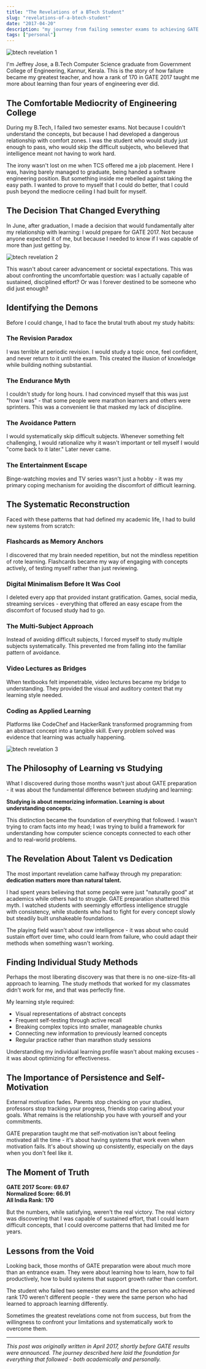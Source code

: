 ```yaml
---
title: "The Revelations of a BTech Student"
slug: "revelations-of-a-btech-student"
date: "2017-04-20"
description: "my journey from failing semester exams to achieving GATE rank 170 - lessons learned about learning, persistence, and finding your own path"
tags: ["personal"]
---
```


![btech revelation 1](/blog/images/btech-revelation-1.jpg)

I'm Jeffrey Jose, a B.Tech Computer Science graduate from Government College of Engineering, Kannur, Kerala. This is the story of how failure became my greatest teacher, and how a rank of 170 in GATE 2017 taught me more about learning than four years of engineering ever did.

## The Comfortable Mediocrity of Engineering College

During my B.Tech, I failed two semester exams. Not because I couldn't understand the concepts, but because I had developed a dangerous relationship with comfort zones. I was the student who would study just enough to pass, who would skip the difficult subjects, who believed that intelligence meant not having to work hard.

The irony wasn't lost on me when TCS offered me a job placement. Here I was, having barely managed to graduate, being handed a software engineering position. But something inside me rebelled against taking the easy path. I wanted to prove to myself that I could do better, that I could push beyond the mediocre ceiling I had built for myself.

## The Decision That Changed Everything

In June, after graduation, I made a decision that would fundamentally alter my relationship with learning: I would prepare for GATE 2017. Not because anyone expected it of me, but because I needed to know if I was capable of more than just getting by.

![btech revelation 2](/blog/images/btech-revelation-2.jpg)

This wasn't about career advancement or societal expectations. This was about confronting the uncomfortable question: was I actually capable of sustained, disciplined effort? Or was I forever destined to be someone who did just enough?

## Identifying the Demons

Before I could change, I had to face the brutal truth about my study habits:

### The Revision Paradox
I was terrible at periodic revision. I would study a topic once, feel confident, and never return to it until the exam. This created the illusion of knowledge while building nothing substantial.

### The Endurance Myth
I couldn't study for long hours. I had convinced myself that this was just "how I was" - that some people were marathon learners and others were sprinters. This was a convenient lie that masked my lack of discipline.

### The Avoidance Pattern
I would systematically skip difficult subjects. Whenever something felt challenging, I would rationalize why it wasn't important or tell myself I would "come back to it later." Later never came.

### The Entertainment Escape
Binge-watching movies and TV series wasn't just a hobby - it was my primary coping mechanism for avoiding the discomfort of difficult learning.

## The Systematic Reconstruction

Faced with these patterns that had defined my academic life, I had to build new systems from scratch:

### Flashcards as Memory Anchors
I discovered that my brain needed repetition, but not the mindless repetition of rote learning. Flashcards became my way of engaging with concepts actively, of testing myself rather than just reviewing.

### Digital Minimalism Before It Was Cool
I deleted every app that provided instant gratification. Games, social media, streaming services - everything that offered an easy escape from the discomfort of focused study had to go.

### The Multi-Subject Approach
Instead of avoiding difficult subjects, I forced myself to study multiple subjects systematically. This prevented me from falling into the familiar pattern of avoidance.

### Video Lectures as Bridges
When textbooks felt impenetrable, video lectures became my bridge to understanding. They provided the visual and auditory context that my learning style needed.

### Coding as Applied Learning
Platforms like CodeChef and HackerRank transformed programming from an abstract concept into a tangible skill. Every problem solved was evidence that learning was actually happening.

![btech revelation 3](/blog/images/btech-revelation-3.jpg)

## The Philosophy of Learning vs Studying

What I discovered during those months wasn't just about GATE preparation - it was about the fundamental difference between studying and learning:

**Studying is about memorizing information. Learning is about understanding concepts.**

This distinction became the foundation of everything that followed. I wasn't trying to cram facts into my head; I was trying to build a framework for understanding how computer science concepts connected to each other and to real-world problems.

## The Revelation About Talent vs Dedication

The most important revelation came halfway through my preparation: **dedication matters more than natural talent.** 

I had spent years believing that some people were just "naturally good" at academics while others had to struggle. GATE preparation shattered this myth. I watched students with seemingly effortless intelligence struggle with consistency, while students who had to fight for every concept slowly but steadily built unshakeable foundations.

The playing field wasn't about raw intelligence - it was about who could sustain effort over time, who could learn from failure, who could adapt their methods when something wasn't working.

## Finding Individual Study Methods

Perhaps the most liberating discovery was that there is no one-size-fits-all approach to learning. The study methods that worked for my classmates didn't work for me, and that was perfectly fine.

My learning style required:
- Visual representations of abstract concepts
- Frequent self-testing through active recall
- Breaking complex topics into smaller, manageable chunks
- Connecting new information to previously learned concepts
- Regular practice rather than marathon study sessions

Understanding my individual learning profile wasn't about making excuses - it was about optimizing for effectiveness.

## The Importance of Persistence and Self-Motivation

External motivation fades. Parents stop checking on your studies, professors stop tracking your progress, friends stop caring about your goals. What remains is the relationship you have with yourself and your commitments.

GATE preparation taught me that self-motivation isn't about feeling motivated all the time - it's about having systems that work even when motivation fails. It's about showing up consistently, especially on the days when you don't feel like it.

## The Moment of Truth

**GATE 2017 Score: 69.67**  
**Normalized Score: 66.91**  
**All India Rank: 170**

But the numbers, while satisfying, weren't the real victory. The real victory was discovering that I was capable of sustained effort, that I could learn difficult concepts, that I could overcome patterns that had limited me for years.

## Lessons from the Void

Looking back, those months of GATE preparation were about much more than an entrance exam. They were about learning how to learn, how to fail productively, how to build systems that support growth rather than comfort.

The student who failed two semester exams and the person who achieved rank 170 weren't different people - they were the same person who had learned to approach learning differently.

Sometimes the greatest revelations come not from success, but from the willingness to confront your limitations and systematically work to overcome them.

---

*This post was originally written in April 2017, shortly before GATE results were announced. The journey described here laid the foundation for everything that followed - both academically and personally.*